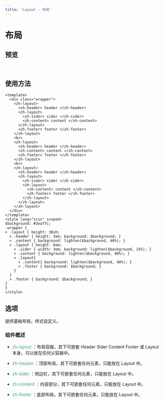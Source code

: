 ```yaml
---
title: 'Layout - 布局'
---
```

# 布局
## 预览
&nbsp;
<ClientOnly>
    <layout-demos></layout-demos>
</ClientOnly>
## 使用方法
```vue
<template>
  <div class="wrapper">
    <zh-layout>
      <zh-header> header </zh-header>
      <zh-layout>
        <zh-sider> sider </zh-sider>
        <zh-content> content </zh-content>
      </zh-layout>
      <zh-footer> footer </zh-footer>
    </zh-layout>
    <br>
    <zh-layout>
      <zh-header> header </zh-header>
      <zh-content> content </zh-content>
      <zh-footer> footer </zh-footer>
    </zh-layout>
    <br>
    <zh-layout>
      <zh-header> header </zh-header>
      <zh-layout>
        <zh-sider> sider </zh-sider>
        <zh-layout>
          <zh-content> content </zh-content>
          <zh-footer> footer </zh-footer>
        </zh-layout>
      </zh-layout>
    </zh-layout>
  </div>
</template>
<style lang="scss" scoped>
$background: #3eaf7c;
.wrapper {
> .layout { height: 30vh;
  > .header { height: 3em; background: $background; }
  > .content { background: lighten($background, 40%); }
  > .layout { height: 6em;
    > .sider { width: 3em; background: lighten($background, 15%); }
    > .content { background: lighten($background, 40%); }
    > .layout{
      > .content{ background: lighten($background, 40%); }
      > .footer { background: $background; }
    }
  }
  > .footer { background: $background; }
}
}
</style>
```

## 选项
提供基础布局，样式自定义。
### 组件概述
- <span style='color:#3eaf7c;background-color:#F8F8F8'> zh-layout </span>：布局容器，其下可嵌套 Header Sider Content Footer 或 Layout 本身，可以放在任何父容器中。

- <span style='color:#3eaf7c;background-color:#F8F8F8'> zh-header </span>：顶部布局，其下可嵌套任何元素，只能放在 Layout 中。

- <span style='color:#3eaf7c;background-color:#F8F8F8'> zh-sider </span>：侧边栏，其下可嵌套任何元素，只能放在 Layout 中。

- <span style='color:#3eaf7c;background-color:#F8F8F8'> zh-content </span>：内容部分，其下可嵌套任何元素，只能放在 Layout 中。

- <span style='color:#3eaf7c;background-color:#F8F8F8'> zh-footer </span>：底部布局，其下可嵌套任何元素，只能放在 Layout 中。